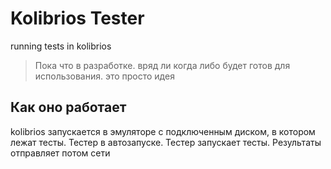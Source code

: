 # Kolibrios Tester

running tests in kolibrios

> Пока что в разработке. вряд ли когда либо будет готов для использования. это просто идея

## Как оно работает

kolibrios запускается в эмуляторе с подключенным диском, в котором лежат тесты. Тестер в автозапуске. Тестер запускает тесты. Результаты отправляет потом сети



